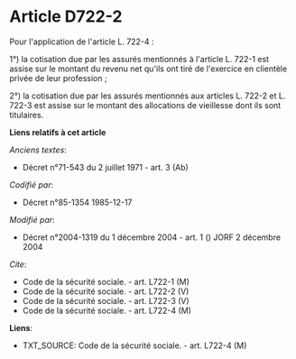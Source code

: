 # Article D722-2

Pour l'application de l'article L. 722-4 : 

1°) la cotisation due par les assurés mentionnés à l'article L. 722-1 est assise sur le montant du revenu net qu'ils ont tiré
de l'exercice en clientèle privée de leur profession ; 

2°) la cotisation due par les assurés mentionnés aux articles L. 722-2 et L. 722-3 est assise sur le montant des allocations
de vieillesse dont ils sont titulaires.

**Liens relatifs à cet article**

_Anciens textes_:

  - Décret n°71-543 du 2 juillet 1971 - art. 3 (Ab)

_Codifié par_:

  - Décret n°85-1354 1985-12-17

_Modifié par_:

  - Décret n°2004-1319 du 1 décembre 2004 - art. 1 () JORF 2 décembre 2004

_Cite_:

  - Code de la sécurité sociale. - art. L722-1 (M)
  - Code de la sécurité sociale. - art. L722-2 (V)
  - Code de la sécurité sociale. - art. L722-3 (V)
  - Code de la sécurité sociale. - art. L722-4 (M)

**Liens**:

  - TXT_SOURCE: Code de la sécurité sociale. - art. L722-4 (M)
